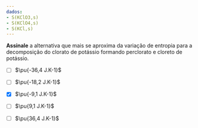 ```yaml
---
dados:
- S(KClO3,s)
- S(KClO4,s)
- S(KCl,s)
---
```


**Assinale** a alternativa que mais se aproxima da variação de entropia para a decomposição do clorato de potássio formando perclorato e cloreto de potássio.

- [ ] $\pu{-36,4 J.K-1}$
- [ ] $\pu{-18,2 J.K-1}$
- [x] $\pu{-9,1 J.K-1}$
- [ ] $\pu{9,1 J.K-1}$
- [ ] $\pu{36,4 J.K-1}$

